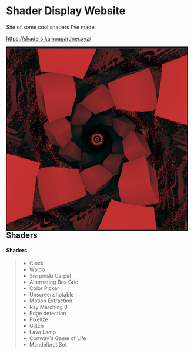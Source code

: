 <h1 align="left">Shader Display Website</h1>
Site of some cool shaders I've made.

<https://shaders.kainoagardner.xyz/>

<a href="https://shaders.kainoagardner.xyz/">
<img src=".github/shaders.png"
     alt="Image"
     style="float: left; margin-right: 10px; height: 500px" /></a>

<h2>Shaders</h2>

#### Shaders
>
> - Clock
> - Waldo
> - Sierpinski Carpet
> - Alternating Box Grid
> - Color Picker
> - Unscreenshotable
> - Motion Extraction
> - Ray Marching 0
> - Edge detection
> - Pixelize
> - Glitch
> - Lava Lamp
> - Conway's Game of Life
> - Mandelbrot Set
